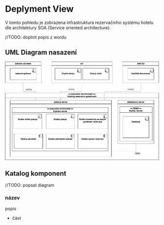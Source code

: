 # Deplyment View

V tomto pohledu je zobrazena infrastruktura rezervačního systému hotelu dle architektury SOA (Service oriented architecture).

//TODO: doplnit popis z wordu

## UML Diagram nasazení

![Deployment diagram](./../../assets/deployment_diagram.png "Diagram případu užití")

## Katalog komponent

//TODO: popsat diagram

### název

popis

- část
